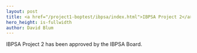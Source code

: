 ```yaml
---
layout: post
title: <a href="/project1-boptest/ibpsa/index.html">IBPSA Project 2</a> approved by IBPSA Board
hero_height: is-fullwidth
author: David Blum
---
```


IBPSA Project 2 has been approved by the IBPSA Board.
